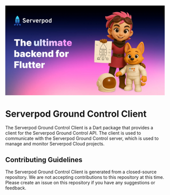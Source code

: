 ![Serverpod banner](https://github.com/serverpod/serverpod/raw/main/misc/images/github-header.webp)

# Serverpod Ground Control Client

The Serverpod Ground Control Client is a Dart package that provides a client for the Serverpod Ground Control API. The client is used to communicate with the Serverpod Ground Control server, which is used to manage and monitor Serverpod Cloud projects.

## Contributing Guidelines

The Serverpod Ground Control Client is generated from a closed-source repository. We are not accepting contributions to this repository at this time. Please create an issue on this repository if you have any suggestions or feedback.